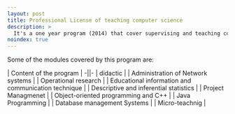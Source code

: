 ```yaml
---
layout: post
title: Professional License of teaching computer science
description: >
  It's a one year program (2014) that cover supervising and teaching computer science techniques
noindex: true
---
```


Some of the modules covered by this program are:

| Content of the program |
-||-
| didactic                                             | 
| Administration of Network systems                    | 
| Operational research                                 |
| Educational information and communication technique  | 
| Descriptive and inferential statistics               | 
| Project Managmenet                                   | 
| Object-oriented programming and C++                  | 
| Java Programming                                     | 
| Database management Systems                          | 
| Micro-teachnig                                       |